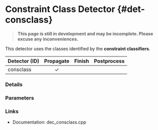 # Constraint Class Detector {#det-consclass}
> **This page is still in development and may be incomplete. Please excuse any inconveniences.**

This detector uses the classes identified by the **constraint classifiers**.

|         Detector (ID)       | Propagate | Finish | Postprocess |
|-----------------------------|:---------:|:------:|:-----------:|
| consclass                   | ✓ |   |   |


### Details

### Parameters

### Links
 * Documentation: dec_consclass.cpp
